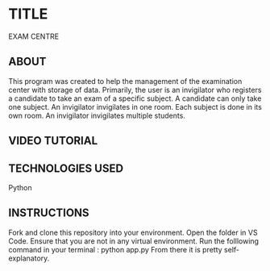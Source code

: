 # TITLE
EXAM CENTRE

## ABOUT
This program was created to help the management of the examination center with storage of data.
Primarily, the user is an invigilator who registers a candidate to take an exam of a specific subject.
A candidate can only take one subject.
An invigilator invigilates in one room.
Each subject is done in its own room.
An invigilator invigilates multiple students.

## VIDEO TUTORIAL

## TECHNOLOGIES USED
Python

## INSTRUCTIONS
Fork and clone this repository into your environment.
Open the folder in VS Code.
Ensure that you are not in any virtual environment.
Run the folllowing command in your terminal : python app.py 
From there it is pretty self-explanatory.